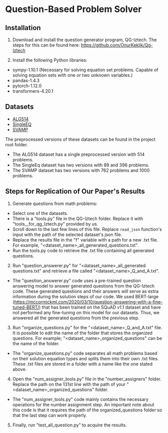 # Question-Based Problem Solver

## Installation

1. Download and install the question generator program, QG-Iztech. The steps for this can be found here: 
https://github.com/OnurKeklik/Qg-Iztech

2. Install the following Python libraries: 
- sympy-1.10.1 (Necessary for solving equation set problems. Capable of solving equation sets with one or two unknown variables.)
- pandas-1.4.3
- pytorch-1.12.0
- transformers-4.20.1


## Datasets

- [ALG514](http://groups.csail.mit.edu/rbg/code/wordprobs/ "ALG514")
- [SingleEQ](https://gitlab.cs.washington.edu/ALGES/TACL2015/-/blob/master/questions.json "SingleEQ")
- [SVAMP](https://github.com/arkilpatel/SVAMP/blob/main/SVAMP.json "SVAMP")

The preprocessed versions of these datasets can be found in the project root folder. 
- The ALG514 dataset has a single preprocessed version with 514 problems. 
- The SingleEq dataset has two versions with 89 and 396 problems. 
- The SVAMP dataset has two versions with 762 problems and 1000 problems.


## Steps for Replication of Our Paper's Results

1. Generate questions from math problems:
- Select one of the datasets.
- There is a "tools.py" file in the QG-Iztech folder. Replace it with "tools__for_qg_Iztech.py" provided by us.
- Scroll down to the last few lines of this file. Replace `read_json` function's input with the path of the selected dataset's json file.
- Replace the results file in the "f" variable with a path for a new .txt file. For example, "<dataset_name>_all_generated_questions.txt".
- Run the tools.py code to retrieve the .txt file containing all generated questions.
  
  
2. Run "question_answerer.py" for "<dataset_name>_all_generated questions.txt" and retrieve a file called "<dataset_name>_Q_and_A.txt".
- The "question_answerer.py" code uses a pre-trained question answering model to answer generated questions from the QG-Iztech code. These generated questions and their answers will serve as extra information during the solution steps of our code. We used BERT-large (https://mccormickml.com/2020/03/10/question-answering-with-a-fine-tuned-BERT/) that has been trained on the SQuAD v1.1 dataset and have not performed any fine-tuning on this model for our datasets. Thus, we answered all the generated questions from the previous step.


3. Run "organize_questions.py" for the "<dataset_name>_Q_and_A.txt" file. It is possible to edit the name of the folder that stores the organized questions. For example; "<dataset_name>_organized_questions" can be the name of the folder.
- The "organize_questions.py" code separates all math problems based on their solution equation types and splits them into their own .txt files. These .txt files are stored in a folder with a name like the one stated above.

4. Open the "num_assigner_tools.py" file in the "number_assigners" folder. Replace the path on the 131st line with the path of your "<dataset_name>_organized_questions" folder.
- The "num_assigner_tools.py" code mainly contains the necessary operations for the number assignment step. An important note about this code is that it requires the path of the organized_questions folder so that the last step can work properly.

5. Finally, run "test_all_question.py" to acquire the results.
